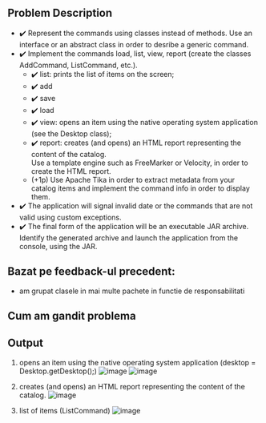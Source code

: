 ## Problem Description

- ✔️ Represent the commands using classes instead of methods. Use an interface or an abstract class in order to desribe
  a generic command.
- ✔️ Implement the commands load, list, view, report (create the classes AddCommand, ListCommand, etc.).
    - ✔️ list: prints the list of items on the screen;
    - ✔️ add
    - ✔️ save
    - ✔️ load
    - ✔️ view: opens an item using the native operating system application (see the Desktop class);
    - ✔️ report: creates (and opens) an HTML report representing the content of the catalog.\
      Use a template engine such as FreeMarker or Velocity, in order to create the HTML report.
    - (+1p) Use Apache Tika in order to extract metadata from your catalog items and implement the command info in order
      to display them.
- ✔️ The application will signal invalid date or the commands that are not valid using custom exceptions.
- ✔️ The final form of the application will be an executable JAR archive. Identify the generated archive and launch the
  application from the console, using the JAR.

## Bazat pe feedback-ul precedent:

- am grupat clasele in mai multe pachete in functie de responsabilitati

## Cum am gandit problema

## Output

1. opens an item using the native operating system application (desktop = Desktop.getDesktop();)
![image](https://user-images.githubusercontent.com/61457770/160277525-59462222-882c-45d8-ac88-10692905ab2f.png)
![image](https://user-images.githubusercontent.com/61457770/160277537-5748a675-254c-437c-8fc3-eb28099712e3.png)

2. creates (and opens) an HTML report representing the content of the catalog.
![image](https://user-images.githubusercontent.com/61457770/160277580-d075d950-e4e0-4fd1-a169-113e51cdd52a.png)

3. list of items (ListCommand)
![image](https://user-images.githubusercontent.com/61457770/160277600-bb341d20-3963-43a4-9abc-ca4a5b366bfa.png)


